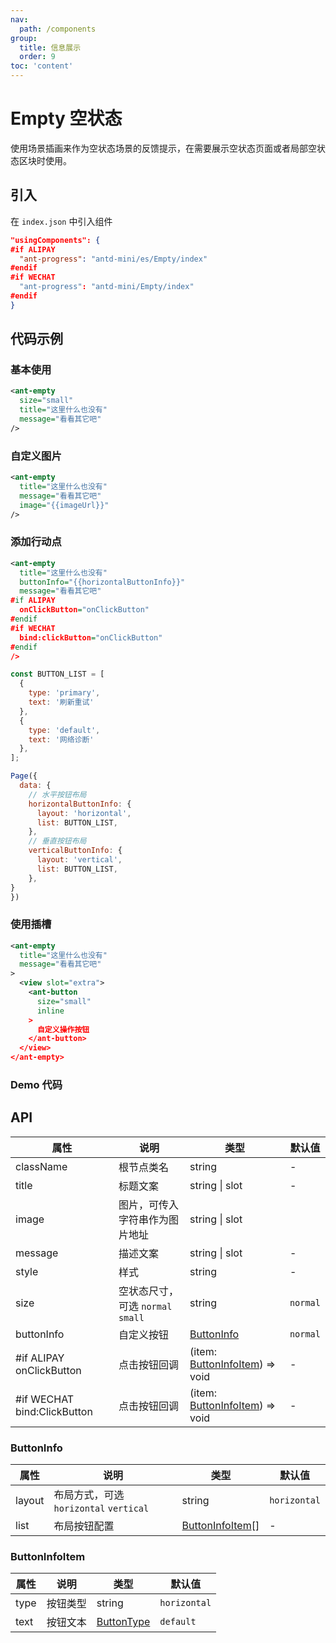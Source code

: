 ```yaml
---
nav:
  path: /components
group:
  title: 信息展示
  order: 9
toc: 'content'
---
```


# Empty 空状态

使用场景插画来作为空状态场景的反馈提示，在需要展示空状态页面或者局部空状态区块时使用。

## 引入

在 `index.json` 中引入组件

```json
"usingComponents": {
#if ALIPAY
  "ant-progress": "antd-mini/es/Empty/index"
#endif
#if WECHAT
  "ant-progress": "antd-mini/Empty/index"
#endif
}
```

## 代码示例

### 基本使用
```xml
<ant-empty 
  size="small"
  title="这里什么也没有" 
  message="看看其它吧" 
/>
```

### 自定义图片
```xml
<ant-empty
  title="这里什么也没有"
  message="看看其它吧"
  image="{{imageUrl}}"
/>
```

### 添加行动点
```xml
<ant-empty
  title="这里什么也没有"
  buttonInfo="{{horizontalButtonInfo}}"
  message="看看其它吧"
#if ALIPAY
  onClickButton="onClickButton"
#endif
#if WECHAT
  bind:clickButton="onClickButton"
#endif
/>
```

```js
const BUTTON_LIST = [
  {
    type: 'primary',
    text: '刷新重试'
  },
  {
    type: 'default',
    text: '网络诊断'
  },
];

Page({
  data: {
    // 水平按钮布局
    horizontalButtonInfo: {
      layout: 'horizontal',
      list: BUTTON_LIST,
    },
    // 垂直按钮布局
    verticalButtonInfo: {
      layout: 'vertical',
      list: BUTTON_LIST,
    },
}
})
```

### 使用插槽
```xml
<ant-empty
  title="这里什么也没有"
  message="看看其它吧"
>
  <view slot="extra">
    <ant-button
      size="small"
      inline
    >
      自定义操作按钮
    </ant-button>
  </view>
</ant-empty>
```

### Demo 代码

<code src='../../demo/pages/Empty/index'></code>

## API

| 属性       | 说明              | 类型           | 默认值 |
| ---------- | ----------------- | -------------- | ------ |
| className  | 根节点类名        | string         | -      |
| title      | 标题文案          | string \| slot | -      |
| image      | 图片，可传入字符串作为图片地址 | string \| slot |
| message    | 描述文案          | string \| slot | -      |
| style      | 样式              | string         | -      |
| size       | 空状态尺寸，可选 `normal` `small`  | string         | `normal`      |
| buttonInfo | 自定义按钮  | [ButtonInfo](#buttoninfo)         | `normal`      |
| #if ALIPAY onClickButton | 点击按钮回调  | (item: [ButtonInfoItem](#buttoninfoitem)) => void       | -      |
| #if WECHAT bind:ClickButton | 点击按钮回调  | (item: [ButtonInfoItem](#buttoninfoitem)) => void       | -      |

### ButtonInfo
| 属性       | 说明              | 类型           | 默认值 |
| ---------- | ----------------- | -------------- | ------ |
| layout     | 布局方式，可选 `horizontal` `vertical`| string    | `horizontal`      |
| list       | 布局按钮配置  | [ButtonInfoItem](#buttoninfoitem)[] | - | 

### ButtonInfoItem
| 属性       | 说明              | 类型           | 默认值 |
| ---------- | ----------------- | -------------- | ------ |
| type       | 按钮类型  | string    | `horizontal`      |
| text       | 按钮文本  | [ButtonType](/components/button#button) | `default` |

